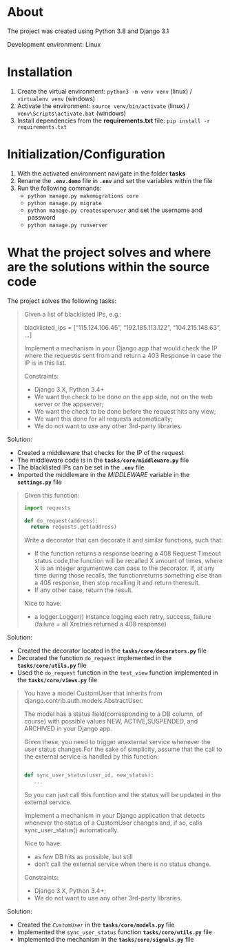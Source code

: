 # About

The project was created using Python 3.8 and Django 3.1

Development environment: Linux

# Installation

1. Create the virtual environment: `python3 -m venv venv` (linux)  / `virtualenv venv` (windows)
2. Activate the environment: `source venv/bin/activate` (linux) / `venv\Scripts\activate.bat` (windows)
3. Install dependencies from the **requirements.txt** file: `pip install -r requirements.txt`

# Initialization/Configuration

1. With the activated environment navigate in the folder **tasks**
2. Rename the **`.env.demo`** file in **`.env`** and set the variables within the file
3. Run the following commands:
    - `python manage.py makemigrations core`
    - `python manage.py migrate`
    - `python manage.py createsuperuser` and set the username and password
    - `python manage.py runserver`

# What the project solves and where are the solutions within the source code

The project solves the following tasks:

> Given a list of blacklisted IPs, e.g.:
> 
>   blacklisted_ips = [“115.124.106.45”, “192.185.113.122”, “104.215.148.63”, ...]
>
> Implement a mechanism in your Django app that would check the IP where the requestis sent from and return a 403 Response in case the IP is in this list.
>
> Constraints:
> - Django 3.X, Python 3.4+
> - We want the check to be done on the app side, not on the web server or the appserver;
> - We want the check to be done ​before​ the request hits any view;
> - We want this done for ​all​ requests automatically;
> - We do ​not​ want to use any other 3rd-party libraries.

Solution:
- Created a middleware that checks for the IP of the request
- The middleware code is in the **`tasks/core/middleware.py`** file
- The blacklisted IPs can be set in the **`.env`** file
- Imported the middleware in the *MIDDLEWARE* variable in the **`settings.py`** file

> Given this function:
>
>```python
>import requests
>    
>def do_request(address):    
>   return requests.get(address)
>```
>Write a decorator that can decorate it and similar functions, such that:
> - If the function returns a response bearing a 408 Request Timeout status code,the function will be recalled X amount of times, where X is an integer argumentwe can pass to the decorator. If, at any time during those recalls, the functionreturns something else than a 408 response, then stop recalling it and return theresult.
> - If any other case, return the result.
>
>Nice to have:
> - a logger.Logger() instance logging each retry, success, failure (failure = all Xretries returned a 408 response)

Solution:
- Created the decorator located in the **`tasks/core/decorators.py`** file
- Decorated the function `do_request` implemented in the **`tasks/core/utils.py`** file
- Used the `do_request` function in the `test_view` function implemented in the **`tasks/core/views.py`** file

> You have a model ​CustomUser ​that inherits from django.contrib.auth.models.AbstractUser​. 
>
> The model has a ​status​ field(corresponding to a DB column, of course) with possible values NEW, ACTIVE,SUSPENDED, and ARCHIVED in your Django app. 
>
> Given these, you need to trigger anexternal service whenever the user status changes.For the sake of simplicity, assume that the call to the external service is handled by this function: 
>
>```python
>
>def sync_user_status(user_id, new_status):
>    ...
>
>```
> So you can just call this function and the status will be updated in the external service.
>
> Implement a mechanism in your Django application that detects whenever the status of a CustomUser changes and, if so, calls ​sync_user_status()​ automatically.
>
> Nice to have:
> - as few DB hits as possible, but still
> - don’t call the external service when there is no ​status​ change.
>
> Constraints:
> - Django 3.X, Python 3.4+;
> - We do ​not​ want to use any other 3rd-party libraries.

Solution:
- Created the *`​CustomUser`* in the **`tasks/core/models.py`** file
- Implemented the `sync_user_status` function **`tasks/core/utils.py`** file
- Implemented the mechanism in the **`tasks/core/signals.py`** file